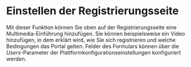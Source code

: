 
# Einstellen der Registrierungsseite

Mit dieser Funktion können Sie oben auf der Registrierungsseite eine Multimedia-Einführung hinzufügen. Sie können beispielsweise ein Video hinzufügen, in dem erklärt wird, wie Sie sich registrieren und welche Bedingungen das Portal gelten. Felder des Formulars können über die _Users_-Parameter der Plattformkonfigurationseinstellungen konfiguriert werden.